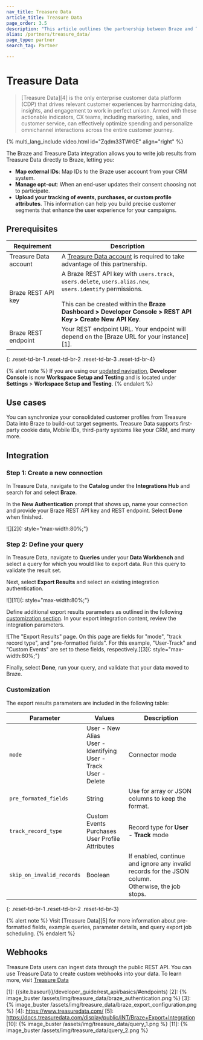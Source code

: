 ```yaml
---
nav_title: Treasure Data
article_title: Treasure Data
page_order: 3.5
description: "This article outlines the partnership between Braze and Treasure Data, an enterprise customer data platform that allows you to write job results directly to Braze."
alias: /partners/treasure_data/
page_type: partner
search_tag: Partner

---
```


# Treasure Data

> [Treasure Data][4] is the only enterprise customer data platform (CDP) that drives relevant customer experiences by harmonizing data, insights, and engagement to work in perfect unison. Armed with these actionable indicators, CX teams, including marketing, sales, and customer service, can effectively optimize spending and personalize omnichannel interactions across the entire customer journey.

{% multi_lang_include video.html id="Zqdm33TWr0E" align="right" %}

The Braze and Treasure Data integration allows you to write job results from Treasure Data directly to Braze, letting you:
* **Map external IDs**: Map IDs to the Braze user account from your CRM system. 
* **Manage opt-out**: When an end-user updates their consent choosing not to participate.
* **Upload your tracking of events, purchases, or custom profile attributes**. This information can help you build precise customer segments that enhance the user experience for your campaigns.

## Prerequisites

| Requirement | Description |
| --- | --- |
| Treasure Data account | A [Treasure Data account](https://www.treasuredata.com/custom-demo/) is required to take advantage of this partnership. |
| Braze REST API key | A Braze REST API key with `users.track`, `users.delete`, `users.alias.new`, `users.identify` permissions.<br><br>This can be created within the **Braze Dashboard > Developer Console > REST API Key > Create New API Key**. |
| Braze REST endpoint  | Your REST endpoint URL. Your endpoint will depend on the [Braze URL for your instance][1]. |
{: .reset-td-br-1 .reset-td-br-2 .reset-td-br-3 .reset-td-br-4}

{% alert note %}
If you are using our [updated navigation]({{site.baseurl}}/navigation/), **Developer Console** is now **Workspace Setup and Testing** and is located under **Settings** > **Workspace Setup and Testing**.
{% endalert %}

## Use cases

You can synchronize your consolidated customer profiles from Treasure Data into Braze to build-out target segments. Treasure Data supports first-party cookie data, Mobile IDs, third-party systems like your CRM, and many more.

## Integration

### Step 1: Create a new connection

In Treasure Data, navigate to the **Catalog** under the **Integrations Hub** and search for and select **Braze**. 

In the **New Authentication** prompt that shows up, name your connection and provide your Braze REST API key and REST endpoint. Select **Done** when finished.

![][2]{: style="max-width:80%;"}

### Step 2: Define your query

In Treasure Data, navigate to **Queries** under your **Data Workbench** and select a query for which you would like to export data. Run this query to validate the result set.

Next, select **Export Results** and select an existing integration authentication.

![][11]{: style="max-width:80%;"}

Define additional export results parameters as outlined in the following [customization section](#customization). In your export integration content, review the integration parameters.

![The "Export Results" page. On this page are fields for "mode", "track record type", and "pre-formatted fields". For this example, "User-Track" and "Custom Events" are set to these fields, respectively.][3]{: style="max-width:80%;"}

Finally, select **Done**, run your query, and validate that your data moved to Braze.

### Customization

The export results parameters are included in the following table:

| Parameter | Values | Description |
|---|---|---|
| `mode` | User - New Alias<br>User - Identifying<br>User - Track<br>User - Delete | Connector mode |
| `pre_formated_fields` | String | Use for array or JSON columns to keep the format. |
| `track_record_type` | Custom Events<br>Purchases<br>User Profile Attributes| Record type for **User - Track** mode |
| `skip_on_invalid_records` | Boolean | If enabled, continue and ignore any invalid records for the JSON column. <br> Otherwise, the job stops. |
{: .reset-td-br-1 .reset-td-br-2 .reset-td-br-3}

{% alert note %}
Visit [Treasure Data][5] for more information about pre-formatted fields, example queries, parameter details, and query export job scheduling.
{% endalert %}

## Webhooks

Treasure Data users can ingest data through the public REST API. You can use Treasure Data to create custom webhooks into your data. To learn more, visit [Treasure Data][6]

[6]: https://docs.treasuredata.com/display/public/PD/Postback+API
[1]: {{site.baseurl}}/developer_guide/rest_api/basics/#endpoints)
[2]: {% image_buster /assets/img/treasure_data/braze_authentication.png %}
[3]: {% image_buster /assets/img/treasure_data/braze_export_configuration.png %}
[4]: https://www.treasuredata.com/
[5]: https://docs.treasuredata.com/display/public/INT/Braze+Export+Integration
[10]: {% image_buster /assets/img/treasure_data/query_1.png %}
[11]: {% image_buster /assets/img/treasure_data/query_2.png %}
